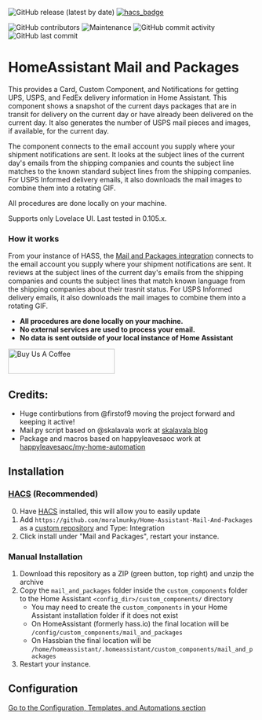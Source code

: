 ![GitHub release (latest by date)](https://img.shields.io/github/v/release/moralmunky/Home-Assistant-Mail-And-Packages)
[![hacs_badge](https://img.shields.io/badge/HACS-Custom-orange.svg)](https://github.com/custom-components/hacs)

![GitHub contributors](https://img.shields.io/github/contributors/moralmunky/Home-Assistant-Mail-And-Packages)
![Maintenance](https://img.shields.io/maintenance/yes/2020)
![GitHub commit activity](https://img.shields.io/github/commit-activity/m/moralmunky/Home-Assistant-Mail-And-Packages)
![GitHub last commit](https://img.shields.io/github/last-commit/moralmunky/Home-Assistant-Mail-And-Packages)

# HomeAssistant Mail and Packages

This provides a Card, Custom Component, and Notifications for getting UPS, USPS, and FedEx delivery information in Home Assistant. This component shows a snapshot of the current days packages that are in transit for delivery on the current day or have already been delivered on the current day. It also generates the number of USPS mail pieces and images, if available, for the current day.

The component connects to the email account you supply where your shipment notifications are sent. It looks at the subject lines of the current day's emails from the shipping companies and counts the subject line matches to the known standard subject lines from the shipping companies. For USPS Informed delivery emails, it also downloads the mail images to combine them into a rotating GIF.

All procedures are done locally on your machine.

Supports only Lovelace UI. Last tested in 0.105.x.

### How it works

From your instance of HASS, the [Mail and Packages integration](https://github.com/moralmunky/Home-Assistant-Mail-And-Packages) connects to the email account you supply where your shipment notifications are sent. It reviews at the subject lines of the current day's emails from the shipping companies and counts the subject lines that match known language from the shipping companies about their trasnit status. For USPS Informed delivery emails, it also downloads the mail images to combine them into a rotating GIF.

* **All procedures are done locally on your machine.**
* **No external services are used to process your email.**
* **No data is sent outside of your local instance of Home Assistant**


<a href="https://www.buymeacoffee.com/Moralmunky" target="_blank"><img src="https://cdn.buymeacoffee.com/buttons/default-green.png" alt="Buy Us A Coffee" style="height: 51px !important;width: 217px !important;" ></a>

## Credits:

* Huge contirbutions from @firstof9 moving the project forward and keeping it active!
* Mail.py script based on @skalavala work at [skalavala blog](https://blog.kalavala.net/usps/homeassistant/mqtt/2018/01/12/usps.html)
* Package and macros based on happyleavesaoc work at [happyleavesaoc/my-home-automation](https://github.com/happyleavesaoc/my-home-automation)

## Installation
### [HACS](https://hacs.xyz) (Recommended)
0. Have [HACS](https://github.com/custom-components/hacs) installed, this will allow you to easily update
1. Add `https://github.com/moralmunky/Home-Assistant-Mail-And-Packages` as a [custom repository](https://custom-components.github.io/hacs/usage/settings/#add-custom-repositories) and Type: Integration
2. Click install under "Mail and Packages", restart your instance.

### Manual Installation
1. Download this repository as a ZIP (green button, top right) and unzip the archive
2. Copy the `mail_and_packages` folder inside the `custom_components` folder to the Home Assistant `<config_dir>/custom_components/` directory
   * You may need to create the `custom_components` in your Home Assistant installation folder if it does not exist
   * On HomeAssistant (formerly hass.io) the final location will be `/config/custom_components/mail_and_packages`
   * On Hassbian the final location will be `/home/homeassistant/.homeassistant/custom_components/mail_and_packages`
3. Restart your instance.

## Configuration
[Go to the Configuration, Templates, and Automations section](https://github.com/moralmunky/Home-Assistant-Mail-And-Packages/blob/master/info.md#configuration)
